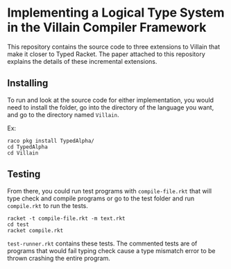 # Implementing a Logical Type System in the Villain Compiler Framework


This repository contains the source code to three extensions to Villain that make it closer to Typed Racket. The paper attached to this repository explains the details of these incremental extensions.


## Installing

To run and look at the source code for either implementation, you would need to install the folder, go into the directory of the language you want, and go to the directory named ```Villain```.

Ex:
```
raco pkg install TypedAlpha/
cd TypedAlpha
cd Villain
```

## Testing 

From there, you could run test programs with ```compile-file.rkt``` that will type check and compile programs or go to the test folder and run ```compile.rkt``` to run the tests. 
```
racket -t compile-file.rkt -m text.rkt
cd test
racket compile.rkt
```
```test-runner.rkt``` contains these tests. The commented tests are of programs that would fail typing check cause a type mismatch error to be thrown crashing the entire program.
